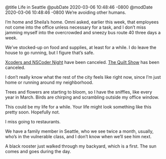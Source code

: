 @title Life in Seattle
@pubDate 2020-03-06 10:48:46 -0800
@modDate 2020-03-06 10:48:46 -0800
We’re avoiding other humans.

I’m home and Sheila’s home. Omni asked, earlier this week, that employees not come into the office unless necessary for a task, and I don’t miss jamming myself into the overcrowded and sneezy bus route 40 three days a week.

We’ve stocked-up on food and supplies, at least for a while. I do leave the house to go running, but I figure that’s safe.

[Xcoders and NSCoder Night](https://xcoders.org/2020/03/05/canceled-next-xcoders.html) have been canceled. [The Quilt Show](https://www.quiltersanonymous.org/index.php/Quilt-Show.html) has been canceled.

I don’t really know what the rest of the city feels like right now, since I’m just home or running around my neighborhood.

Trees and flowers are starting to bloom, so I have the sniffles, like every year in March. Birds are chirping and scrambling outside my office window.

This could be my life for a while. Your life might look something like this pretty soon. Hopefully not.

I miss going to restaurants.

We have a family member in Seattle, who we see twice a month, usually, who’s in the vulnerable class, and I don’t know when we’ll see him next.

A black rooster just walked through my backyard, which is a first. The sun comes and goes during the day.

